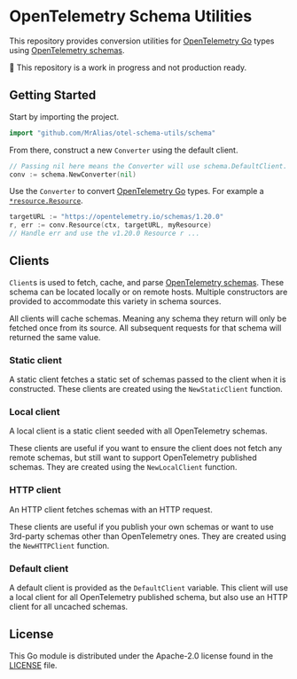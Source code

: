 # OpenTelemetry Schema Utilities

This repository provides conversion utilities for [OpenTelemetry Go] types using [OpenTelemetry schemas].

:construction: This repository is a work in progress and not production ready.

## Getting Started

Start by importing the project.

```go
import "github.com/MrAlias/otel-schema-utils/schema"
```

From there, construct a new `Converter` using the default client.

```go
// Passing nil here means the Converter will use schema.DefaultClient.
conv := schema.NewConverter(nil)
```

Use the `Converter` to convert [OpenTelemetry Go] types.
For example a [`*resource.Resource`].

```go
targetURL := "https://opentelemetry.io/schemas/1.20.0"
r, err := conv.Resource(ctx, targetURL, myResource)
// Handle err and use the v1.20.0 Resource r ...
```

## Clients

`Client`s is used to fetch, cache, and parse [OpenTelemetry schemas].
These schema can be located locally or on remote hosts.
Multiple constructors are provided to accommodate this variety in schema sources.

All clients will cache schemas.
Meaning any schema they return will only be fetched once from its source.
All subsequent requests for that schema will returned the same value.

### Static client

A static client fetches a static set of schemas passed to the client when it is constructed.
These clients are created using the `NewStaticClient` function.

### Local client

A local client is a static client seeded with all OpenTelemetry schemas.

These clients are useful if you want to ensure the client does not fetch any remote schemas, but still want to support OpenTelemetry published schemas.
They are created using the `NewLocalClient` function.

### HTTP client

An HTTP client fetches schemas with an HTTP request.

These clients are useful if you publish your own schemas or want to use 3rd-party schemas other than OpenTelemetry ones.
They are created using the `NewHTTPClient` function.

### Default client

A default client is provided as the `DefaultClient` variable.
This client will use a local client for all OpenTelemetry published schema, but also use an HTTP client for all uncached schemas.

## License

This Go module is distributed under the Apache-2.0 license found in the [LICENSE](./LICENSE) file.

[OpenTelemetry Go]: https://pkg.go.dev/go.opentelemetry.io/otel
[OpenTelemetry schemas]: https://opentelemetry.io/docs/specs/otel/schemas/
[`*resource.Resource`]: https://pkg.go.dev/go.opentelemetry.io/otel/sdk/resource#Resource
